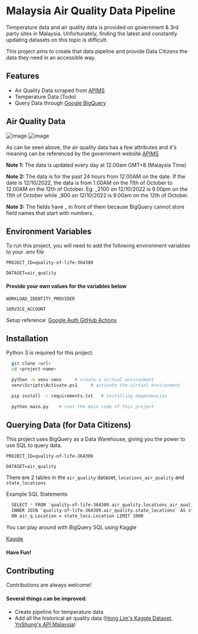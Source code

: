 # Malaysia Air Quality Data Pipeline

Temperature data and air quality data is provided on government & 3rd party sites in Malaysia. Unfortunately, finding the latest and constantly updating datasets on this topic is difficult.

This project aims to create that data pipeline and provide Data Citizens the data they need in an accessible way.

## Features

- Air Quality Data scraped from [APIMS](http://apims.doe.gov.my/api_table.html)
- Temperature Data (Todo)
- Query Data through [Google BigQuery](https://cloud.google.com/bigquery/docs/reference/standard-sql/introduction)

## Air Quality Data

![image](https://user-images.githubusercontent.com/19585239/195292149-ac7e48d1-8d98-4b85-9533-8616aca9a58d.png)
![image](https://user-images.githubusercontent.com/19585239/195292738-30a6ae22-a266-4456-9634-fc5ee7217ebc.png)

As can be seen above, the air quality data has a few attributes and it's meaning can be referenced by the government website [APIMS](http://apims.doe.gov.my/api_table.html)

**Note 1:** The data is updated every day at 12.00am GMT+8 (Malaysia Time)

**Note 2:** The data is for the past 24 hours from 12.00AM on the date. If the date is 12/10/2022, the data is from 1.00AM on the 11th of October to 12.00AM on the 12th of October. Eg: _2100 on 12/10/2022 is 9.00pm on the 11th of October while _900 on 12/10/2022 is 9.00am on the 12th of October.

**Note 3:** The fields have _ in front of them because BigQuery cannot store field names that start with numbers.

## Environment Variables

To run this project, you will need to add the following environment variables to your .env file

`PROJECT_ID=quality-of-life-364309`

`DATASET=air_quality`

#### Provide your own values for the variables below

`WORKLOAD_IDENTITY_PROVIDER`

`SERVICE_ACCOUNT`

Setup reference: [Google Auth GitHub Actions](https://github.com/google-github-actions/auth#setup)

## Installation

Python 3 is required for this project.

```bash
  git clone <url>
  cd <project-name>

  python -m venv venv     # create a virtual environment
  venv\Scripts\Activate.ps1     # activate the virtual environment

  pip install -r requirements.txt   # installing dependencies

  python main.py    # runs the main code of this project
```

## Querying Data (for Data Citizens)

This project uses BigQuery as a Data Warehouse, giving you the power to use SQL to query data.

`PROJECT_ID=quality-of-life-364309`

`DATASET=air_quality`

There are 2 tables in the `air_quality` dataset, `locations_air_quality` and `state_locations`

Example SQL Statements

```bash
  SELECT * FROM `quality-of-life-364309.air_quality.locations_air_quality` AS air_q
  INNER JOIN `quality-of-life-364309.air_quality.state_locations` AS state_locs
  ON air_q.Location = state_locs.Location LIMIT 1000
```

You can play around with BigQuery SQL using Kaggle

[Kaggle](https://www.kaggle.com/code/dansbecker/getting-started-with-sql-and-bigquery)

#### Have Fun!

## Contributing

Contributions are always welcome!

#### Several things can be improved:

- Create pipeline for temperature data
- Add all the historical air quality data ([Hong Lim's Kaggle Dataset](https://www.kaggle.com/datasets/honglim/malaysia-air-quality-index-2017), [YnShung's API Malaysia](https://github.com/ynshung/api-malaysia))
